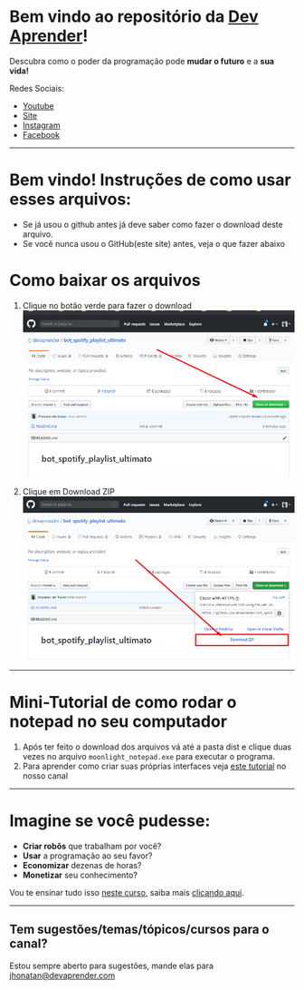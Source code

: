 # Bem vindo ao repositório da [Dev Aprender](https://www.devaprender.com)!

Descubra como o poder da programação pode **mudar o futuro** e a **sua vida!**

Redes Sociais:
* [Youtube](https://www.youtube.com/devaprender.com)
* [Site](www.devaprender.com)
* [Instagram](https://www.instagram.com/devaprender.official/)
* [Facebook](facebook.com/devaprender/)

---

# Bem vindo! Instruções de como usar esses arquivos:

 - Se já usou o github antes já deve saber como fazer o download deste arquivo.
 - Se você nunca usou o GitHub(este site) antes, veja o que fazer abaixo

# Como baixar os arquivos

1. Clique no botão verde para fazer o download
![step1](images/step1.png)

2. Clique em Download ZIP
![step2](images/step2.png)

---

# Mini-Tutorial de como rodar o notepad no seu computador

1. Após ter feito o download dos arquivos vá até a pasta dist e clique duas vezes no arquivo `moonlight_notepad.exe` para executar o programa.
2. Para aprender como criar suas próprias interfaces veja [este tutorial](https://www.youtube.com/watch?v=Et0fYeA2XxY&t=770s) no nosso canal

---

# Imagine se você pudesse:

* **Criar robôs** que trabalham por você?
* **Usar** a programação ao seu favor?
* **Economizar** dezenas de horas?
* **Monetizar** seu conhecimento?

Vou te ensinar tudo isso [neste curso](https://cursodevaprender.getresponsepages.com/), saiba mais [clicando aqui](https://cursodevaprender.getresponsepages.com/).

---

## Tem sugestões/temas/tópicos/cursos para o canal?
Estou sempre aberto para sugestões, mande elas para jhonatan@devaprender.com